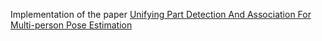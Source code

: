 Implementation of the paper [Unifying Part Detection And Association For Multi-person Pose Estimation 
](https://openreview.net/forum?id=SJxSn0EYvS)
